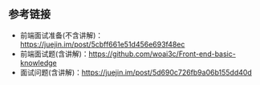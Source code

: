 ## 参考链接
* 前端面试准备(不含讲解)：https://juejin.im/post/5cbff661e51d456e693f48ec
* 前端面试题(含讲解)：https://github.com/woai3c/Front-end-basic-knowledge
* 面试问题(含讲解)：https://juejin.im/post/5d690c726fb9a06b155dd40d